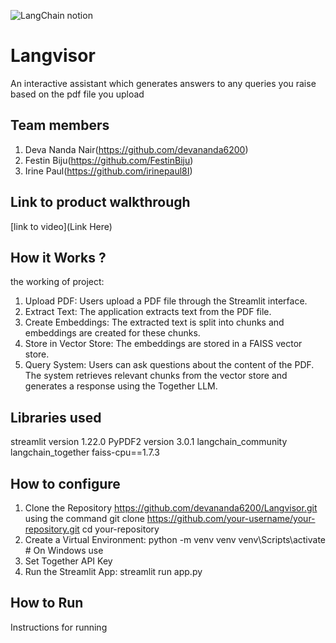 

![LangChain notion](https://github.com/TH-Activities/saturday-hack-night-template/assets/117498997/af58a18d-932c-4ee7-870b-20820cfa3f3f)




# Langvisor
An interactive assistant which generates answers to any queries you raise based on the pdf file you upload
## Team members
1. Deva Nanda Nair(https://github.com/devananda6200)
2. Festin Biju(https://github.com/FestinBiju)
3. Irine Paul(https://github.com/irinepaul8I)
## Link to product walkthrough
[link to video](Link Here)
## How it Works ?
the working of project:
1. Upload PDF: Users upload a PDF file through the Streamlit interface.
2. Extract Text: The application extracts text from the PDF file.
3. Create Embeddings: The extracted text is split into chunks and embeddings are created for these chunks.
4. Store in Vector Store: The embeddings are stored in a FAISS vector store.
5. Query System: Users can ask questions about the content of the PDF. The system retrieves relevant chunks from the vector store and generates a response using the Together LLM.

## Libraries used
streamlit version 1.22.0
PyPDF2 version 3.0.1
langchain_community 
langchain_together 
faiss-cpu==1.7.3
## How to configure 
1. Clone the Repository https://github.com/devananda6200/Langvisor.git using the command
  git clone https://github.com/your-username/your-repository.git
  cd your-repository
2. Create a Virtual Environment:
   python -m venv venv
   venv\Scripts\activate # On Windows use
3. Set Together API Key
4. Run the Streamlit App:
  streamlit run app.py
   

## How to Run
Instructions for running
